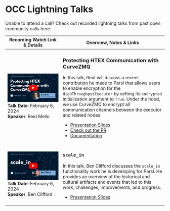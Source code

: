 # OCC Lightning Talks
Unable to attend a call? Check out recorded lightning talks from past open community calls here.

|Recording Watch Link & Details| Overview, Notes & Links|
|--------------------|-------------------------|
|<a href="https://youtu.be/KoHvKnHTbWc?si=U8IgAfVm8daO4HgD" target="_blank"><img src="https://github.com/sophie-bui/parsl-community-playbook/blob/main/Files/images/020624_Reid-Mello.png" alt="A stylized video thumbnail graphic with talk title, speaker headshot, recording date, and a play button."></a>**Talk Date**: February 6, 2024<br>**Speaker**: Reid Mello|<h3>Protecting HTEX Communication with CurveZMQ</h3>In this talk, Reid will discuss a recent contribution he made to Parsl that allows users to enable encryption for the `HighThroughputExecutor` by setting its `encrypted` initialization argument to `True`. Under the hood, we use CurveZMQ to encrypt all communication channels between the executor and related nodes.<ul><li><a href="https://docs.google.com/presentation/d/1-V0-Mfg3pgrYL_kSFnb1pRD463GbQXN4TdXjlVIhbKo/edit?usp=sharing" target="_blank">Presentation Slides</a></li><li><a href="https://github.com/Parsl/parsl/pull/3030" target="_blank">Check out the PR</a></li><li><a href="https://parsl.readthedocs.io/en/stable/userguide/execution.html#encryption" target="_blank">Documentation</a></li></ul>|
|<a href="https://youtu.be/IkMmUpyt50o?si=RZWmzSnpdnJRSRZM" target="_blank"><img src="https://github.com/sophie-bui/parsl-community-playbook/blob/main/Files/images/020624_Ben-Clifford.png" alt="A stylized video thumbnail graphic with talk title, speaker headshot, recording date, and a play button."></a>**Talk Date**: February 6, 2024<br>**Speaker**: Ben Clifford|<h3>`scale_in`</h3>In this talk, Ben Clifford discusses the `scale_in` functionality work he is developing for Parsl. He provides an overview of the historical and cultural artifacts and events that led to this work, challenges, improvements, and progress.<ul><li><a href="https://docs.google.com/presentation/d/1dhwUGpQsBzbnG8MIoMgnnV2E54jUMM0iAOlW3413Xog/edit#slide=id.p" target="_blank">Presentation Slides</a></li></ul>|

